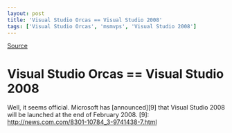 ```yaml
---
layout: post
title: 'Visual Studio Orcas == Visual Studio 2008'
tags: ['Visual Studio Orcas', 'msmvps', 'Visual Studio 2008']
---
```

[Source](http://blogs.msmvps.com/peterritchie/2007/07/11/visual-studio-orcas-visual-studio-2008/ "Permalink to Visual Studio Orcas == Visual Studio 2008")

# Visual Studio Orcas == Visual Studio 2008
Well, it seems official. Microsoft has [announced][9] that Visual Studio 2008 will be launched at the end of February 2008.
[9]: http://news.com.com/8301-10784_3-9741438-7.html

